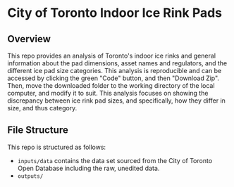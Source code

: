 # City of Toronto Indoor Ice Rink Pads
## Overview
This repo provides an analysis of Toronto's indoor ice rinks and general information about the pad dimensions, asset names and regulators, and the different ice pad size categories. This analysis is reproducible and can be accessed by clicking the green "Code" button, and then "Download Zip". Then, move the downloaded folder to the working directory of the local computer, and modify it to suit. This analysis focuses on showing the discrepancy between ice rink pad sizes, and specifically, how they differ in size, and thus category.
## File Structure
This repo is structured as follows:
- `inputs/data` contains the data set sourced from the City of Toronto Open Database including the raw, unedited data.
- `outputs/`
 
